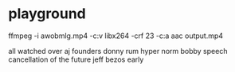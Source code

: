 # playground

ffmpeg -i awobmlg.mp4 -c:v libx264 -crf 23 -c:a aac output.mp4

all watched over
aj founders
donny rum
hyper norm
bobby speech
cancellation of the future
jeff bezos early